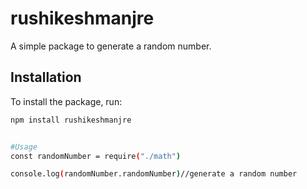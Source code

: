 # rushikeshmanjre

A simple package to generate a random number.

## Installation

To install the package, run:

```bash
npm install rushikeshmanjre


#Usage
const randomNumber = require("./math")

console.log(randomNumber.randomNumber)//generate a random number